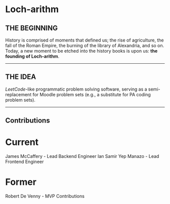 # Loch-arithm

## THE BEGINNING
History is comprised of moments that defined us; the rise of agriculture, the fall of the Roman Empire, 
the burning of the library of Alexandria, and so on. Today, a new moment to be etched into the history books 
is upon us: **the founding of Loch-arithm**.

---

## THE IDEA
*LeetCode*-like programmatic problem solving software, serving as a semi-replacement for Moodle problem sets 
(e.g., a substitute for PA coding problem sets).

---

## Contributions
# Current
James McCaffery - Lead Backend Engineer
Ian Samir Yep Manazo - Lead Frontend Engineer

# Former
Robert De Venny - MVP Contributions
